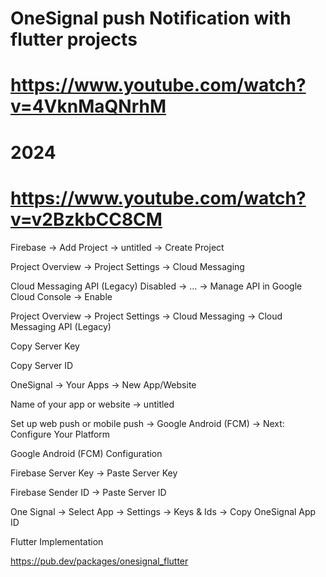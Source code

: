 # OneSignal push Notification with flutter projects

# https://www.youtube.com/watch?v=4VknMaQNrhM

# 2024
# https://www.youtube.com/watch?v=v2BzkbCC8CM

Firebase -> Add Project -> untitled -> Create Project

Project Overview -> Project Settings -> Cloud Messaging


Cloud Messaging API (Legacy) Disabled -> ... -> Manage API in Google Cloud Console -> Enable 


Project Overview -> Project Settings -> Cloud Messaging -> Cloud Messaging API (Legacy)

Copy Server Key 

Copy Server ID 


OneSignal -> Your Apps -> New App/Website 


Name of your app or website -> untitled

Set up web push or mobile push -> Google Android (FCM) -> Next: Configure Your Platform 


Google Android (FCM) Configuration

Firebase Server Key -> Paste Server Key

Firebase Sender ID -> Paste Server ID

One Signal -> Select App -> Settings -> Keys & Ids -> Copy OneSignal App ID

Flutter Implementation

https://pub.dev/packages/onesignal_flutter


